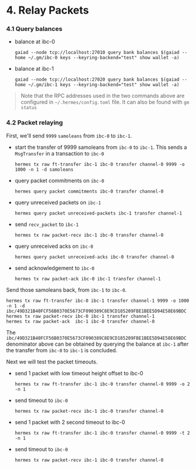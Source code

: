 # 4. Relay Packets

### 4.1 Query balances

- balance at ibc-0

    ```shell
    gaiad --node tcp://localhost:27010 query bank balances $(gaiad --home ~/.gm/ibc-0 keys --keyring-backend="test" show wallet -a)
    ```

- balance at ibc-1

    ```shell
    gaiad --node tcp://localhost:27020 query bank balances $(gaiad --home ~/.gm/ibc-1 keys --keyring-backend="test" show wallet -a)
    ```

> Note that the RPC addresses used in the two commands above are configured in `~/.hermes/config.toml` file. It can also be found with `gm status`

### 4.2 Packet relaying

First, we'll send `9999` `samoleans` from `ibc-0` to `ibc-1`.

- start the transfer of 9999 samoleans from `ibc-0` to `ibc-1`. This sends a `MsgTransfer` in a transaction to `ibc-0`

    ```shell
    hermes tx raw ft-transfer ibc-1 ibc-0 transfer channel-0 9999 -o 1000 -n 1 -d samoleans
    ```

- query packet commitments on `ibc-0`

    ```shell
    hermes query packet commitments ibc-0 transfer channel-0
    ```

- query unreceived packets on `ibc-1`

    ```shell
    hermes query packet unreceived-packets ibc-1 transfer channel-1
    ```

- send `recv_packet` to `ibc-1`

    ```shell
    hermes tx raw packet-recv ibc-1 ibc-0 transfer channel-0
    ```

- query unreceived acks on `ibc-0`

    ```shell
    hermes query packet unreceived-acks ibc-0 transfer channel-0
    ```

- send acknowledgement to `ibc-0`

    ```shell
    hermes tx raw packet-ack ibc-0 ibc-1 transfer channel-1
    ```

Send those samoleans back, from `ibc-1` to `ibc-0`.

```shell
hermes tx raw ft-transfer ibc-0 ibc-1 transfer channel-1 9999 -o 1000 -n 1 -d ibc/49D321B40FCF56B0370E5673CF090389C8E9CD185209FBE1BEE5D94E58E69BDC
hermes tx raw packet-recv ibc-0 ibc-1 transfer channel-1
hermes tx raw packet-ack  ibc-1 ibc-0 transfer channel-0
```

The `ibc/49D321B40FCF56B0370E5673CF090389C8E9CD185209FBE1BEE5D94E58E69BDC` denominator above can be obtained by querying the balance at `ibc-1` after the transfer from `ibc-0` to `ibc-1` is concluded.

Next we will test the packet timeouts.
- send 1 packet with low timeout height offset to ibc-0

    ```shell
    hermes tx raw ft-transfer ibc-1 ibc-0 transfer channel-0 9999 -o 2 -n 1
    ```

- send timeout to `ibc-0`

    ```shell
    hermes tx raw packet-recv ibc-1 ibc-0 transfer channel-0
    ```

- send 1 packet with 2 second timeout to ibc-0

    ```shell
    hermes tx raw ft-transfer ibc-1 ibc-0 transfer channel-0 9999 -t 2 -n 1
    ```

- send timeout to `ibc-0`

    ```shell
    hermes tx raw packet-recv ibc-1 ibc-0 transfer channel-0
    ```